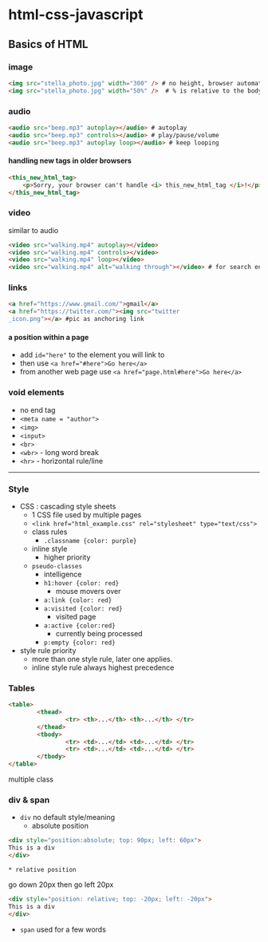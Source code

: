 # html-css-javascript

## Basics of HTML

### image

```html
<img src="stella_photo.jpg" width="300" /> # no height, browser automatically choose height by width
<img src="stella_photo.jpg" width="50%" />  # % is relative to the body/container/.. contains the image, called parent

```

### audio

```html
<audio src="beep.mp3" autoplay></audio> # autoplay
<audio src="beep.mp3" controls></audio> # play/pause/volume
<audio src="beep.mp3" autoplay loop></audio> # keep looping
```

#### handling new tags in older browsers

```html
<this_new_html_tag>
	<p>Sorry, your browser can't handle <i> this_new_html_tag </i>!</p>
</this_new_html_tag>
```

### video
similar to audio

```html
<video src="walking.mp4" autoplay></video>
<video src="walking.mp4" controls></video>
<video src="walking.mp4" loop></video>
<video src="walking.mp4" alt="walking through"></video> # for search engines and disabled people
```

### links

```html
<a href="https://www.gmail.com/">gmail</a>
<a href="https://twitter.com/"><img src="twitter
_icon.png"></a> #pic as anchoring link

```

#### a position within a page
* add `id="here"` to the element you will link to
* then use `<a href="#here">Go here</a>`
* from another web page use `<a href="page.html#here">Go here</a>`

### void elements
* no end tag
* `<meta name = "author">`
* `<img>`
* `<input>`
* `<br>`
* `<wbr>` - long word break
* `<hr>` - horizontal rule/line

---

### Style
* CSS : cascading style sheets
	* 1 CSS file used by multiple pages
	* `<link href="html_example.css" rel="stylesheet" type="text/css">`
	* class rules
		* `.classname {color: purple}`
	* inline style
		* higher priority
	* `pseudo-classes`
		* intelligence
		* `h1:hover {color: red}`
			* mouse movers over
		* `a:link {color: red}`
		* `a:visited {color: red}`
			* visited page
		* `a:active {color:red}`
			* currently being processed
		* `p:empty {color: red}`
* style rule priority
	* more than one style rule, later one applies.
	* inline style rule always highest precedence


### Tables
```html
<table>
		<thead>
				<tr> <th>...</th> <th>...</th> </tr>
		</thead>
		<tbody>
				<tr> <td>...</td> <td>...</td> </tr>
				<tr> <td>...</td> <td>...</td> </tr>
		</tbody>
</table>
```
multiple class

### div & span
* `div` no default style/meaning
	* absolute position
```html
<div style="position:absolute; top: 90px; left: 60px">
This is a div
</div>
```
	* relative position
  go down 20px then go left 20px
```html
<div style="position: relative; top: -20px; left: -20px">
This is a div
</div>
```
* `span` used for a few words
